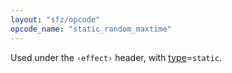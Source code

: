 ```yaml
---
layout: "sfz/opcode"
opcode_name: "static_random_maxtime"
---
```

Used under the `‹effect›` header, with [type]=`static`.


[type]: type#static
